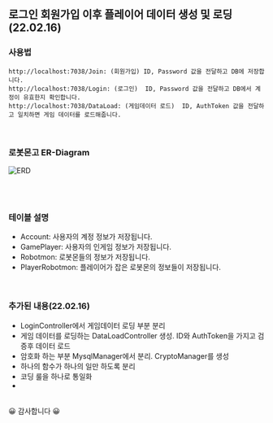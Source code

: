 ## 로그인 회원가입 이후 플레이어 데이터 생성 및 로딩(22.02.16)

### 사용법
```
http://localhost:7038/Join: (회원가입) ID, Password 값을 전달하고 DB에 저장합니다.
http://localhost:7038/Login: (로그인)  ID, Password 값을 전달하고 DB에서 계정이 유효한지 확인합니다. 
http://localhost:7038/DataLoad: (게임데이터 로드)  ID, AuthToken 값을 전달하고 일치하면 게임 데이터를 로드해줍니다.
```
<br/>

### 로봇몬고 ER-Diagram
![ERD](https://user-images.githubusercontent.com/30414979/154002511-7fa5514e-5fb1-4a5c-a280-5381e714f9f9.png)

<br/><br/>
### 테이블 설명
- Account: 사용자의 계정 정보가 저장됩니다.
- GamePlayer: 사용자의 인게임 정보가 저장됩니다.
- Robotmon: 로봇몬들의 정보가 저장됩니다.
- PlayerRobotmon: 플레이어가 잡은 로봇몬의 정보들이 저장됩니다.
<br/>
 
### 추가된 내용(22.02.16)
- LoginController에서 게임데이터 로딩 부분 분리
- 게임 데이터를 로딩하는 DataLoadController 생성. ID와 AuthToken을 가지고 검증후 데이터 로드
- 암호화 하는 부분 MysqlManager에서 분리. CryptoManager를 생성
- 하나의 함수가 하나의 일만 하도록 분리
- 코딩 룰을 하나로 통일화
- 
<br/>
😀 감사합니다 😀      
